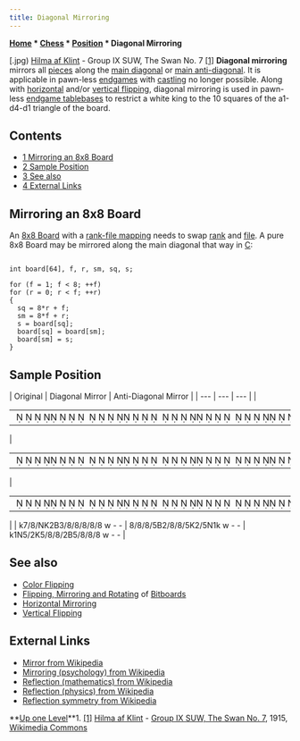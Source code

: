 ```yaml
---
title: Diagonal Mirroring
---
```

**[Home](Home "Home") * [Chess](Chess "Chess") * [Position](Chess_Position "Chess Position") * Diagonal Mirroring**

\[.jpg) [Hilma af Klint](Category:Hilma_af_Klint "Category:Hilma af Klint") - Group IX SUW, The Swan No. 7 <a id="cite-note-1" href="#cite-ref-1">[1]</a>
**Diagonal mirroring** mirrors all [pieces](Pieces "Pieces") along the [main diagonal](Diagonals "Diagonals") or [main anti-diagonal](Anti-Diagonals "Anti-Diagonals"). It is applicable in pawn-less [endgames](Endgame "Endgame") with [castling](Castling "Castling") no longer possible. Along with [horizontal](Horizontal_Mirroring "Horizontal Mirroring") and/or [vertical flipping](Vertical_Flipping "Vertical Flipping"), diagonal mirroring is used in pawn-less [endgame tablebases](Endgame_Tablebases "Endgame Tablebases") to restrict a white king to the 10 squares of the a1-d4-d1 triangle of the board.

## Contents

- [1 Mirroring an 8x8 Board](#mirroring-an-8x8-board)
- [2 Sample Position](#sample-position)
- [3 See also](#see-also)
- [4 External Links](#external-links)

## Mirroring an 8x8 Board

An [8x8 Board](8x8_Board "8x8 Board") with a [rank-file mapping](Squares "Squares") needs to swap [rank](Ranks "Ranks") and [file](Files "Files"). A pure 8x8 Board may be mirrored along the main diagonal that way in [C](C "C"):

```

int board[64], f, r, sm, sq, s;

for (f = 1; f < 8; ++f)
for (r = 0; r < f; ++r)
{
  sq = 8*r + f;
  sm = 8*f + r;
  s = board[sq];
  board[sq] = board[sm];
  board[sm] = s;
}

```

## Sample Position

|  Original
|  Diagonal Mirror
|  Anti-Diagonal Mirror
|
| --- | --- | --- |
|

|  |
| --- |
|                                                                                             ♚               ♘♔  ♗                                            |

|

|  |
| --- |
|                                                                                                                          ♗                       ♔       ♘ ♚ |

|

|  |
| --- |
|                                                                                             ♚ ♘       ♔                       ♗                              |

|
|  k7/8/NK2B3/8/8/8/8/8 w - -
|  8/8/8/5B2/8/8/5K2/5N1k w - -
|  k1N5/2K5/8/8/2B5/8/8/8 w - -
|

## See also

- [Color Flipping](Color_Flipping "Color Flipping")
- [Flipping, Mirroring and Rotating](Flipping_Mirroring_and_Rotating "Flipping Mirroring and Rotating") of [Bitboards](Bitboards "Bitboards")
- [Horizontal Mirroring](Horizontal_Mirroring "Horizontal Mirroring")
- [Vertical Flipping](Vertical_Flipping "Vertical Flipping")

## External Links

- [Mirror from Wikipedia](https://en.wikipedia.org/wiki/Mirror)
- [Mirroring (psychology) from Wikipedia](https://en.wikipedia.org/wiki/Mirroring_%28psychology%29)
- [Reflection (mathematics) from Wikipedia](https://en.wikipedia.org/wiki/Reflection_%28mathematics%29)
- [Reflection (physics) from Wikipedia](https://en.wikipedia.org/wiki/Reflection_%28physics%29)
- [Reflection symmetry from Wikipedia](https://en.wikipedia.org/wiki/Reflection_symmetry)

\*\*[Up one Level](Chess_Position "Chess Position")\*\*1. <a id="cite-ref-1" href="#cite-note-1">[1]</a> [Hilma af Klint](Category:Hilma_af_Klint "Category:Hilma af Klint") - [Group IX SUW, The Swan No. 7](<https://commons.wikimedia.org/wiki/File:Hilma_af_Klint_-_Group_IX_SUW,_The_Swan_No._7_(13945).jpg>), 1915, [Wikimedia Commons](https://en.wikipedia.org/wiki/Wikimedia_Commons)

